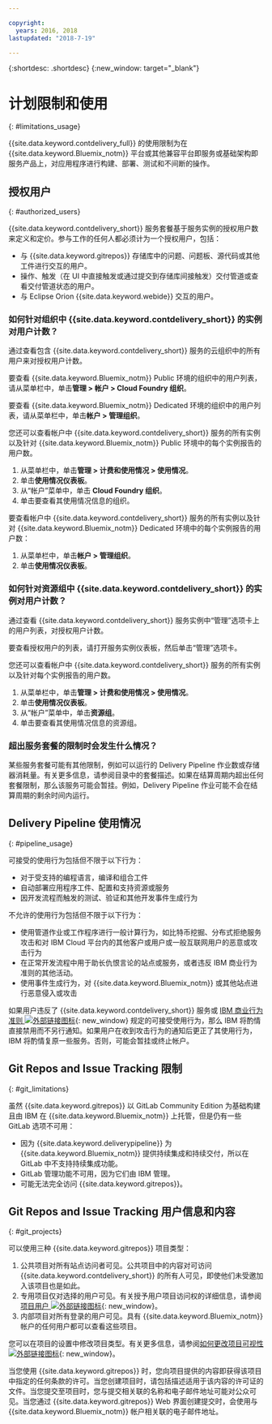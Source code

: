 ```yaml
---

copyright:
  years: 2016, 2018
lastupdated: "2018-7-19"

---
```


{:shortdesc: .shortdesc}
{:new_window: target="_blank"}

# 计划限制和使用
{: #limitations_usage}

{{site.data.keyword.contdelivery_full}} 的使用限制为在 {{site.data.keyword.Bluemix_notm}} 平台或其他兼容平台即服务或基础架构即服务产品上，对应用程序进行构建、部署、测试和不间断的操作。

## 授权用户
{: #authorized_users}

{{site.data.keyword.contdelivery_short}} 服务套餐基于服务实例的授权用户数来定义和定价。参与工作的任何人都必须计为一个授权用户，包括：

 * 与 {{site.data.keyword.gitrepos}} 存储库中的问题、问题板、源代码或其他工件进行交互的用户。
 * 操作、触发（在 UI 中直接触发或通过提交到存储库间接触发）交付管道或查看交付管道状态的用户。
 * 与 Eclipse Orion {{site.data.keyword.webide}} 交互的用户。
 
### 如何针对组织中 {{site.data.keyword.contdelivery_short}} 的实例对用户计数？

通过查看包含 {{site.data.keyword.contdelivery_short}} 服务的云组织中的所有用户来对授权用户计数。 

要查看 {{site.data.keyword.Bluemix_notm}} Public 环境的组织中的用户列表，请从菜单栏中，单击**管理 > 帐户 > Cloud Foundry 组织**。

要查看 {{site.data.keyword.Bluemix_notm}} Dedicated 环境的组织中的用户列表，请从菜单栏中，单击**帐户 > 管理组织**。

您还可以查看帐户中 {{site.data.keyword.contdelivery_short}} 服务的所有实例以及针对 {{site.data.keyword.Bluemix_notm}} Public 环境中的每个实例报告的用户数。

1. 从菜单栏中，单击**管理 > 计费和使用情况 > 使用情况**。
2. 单击**使用情况仪表板**。
3. 从“帐户”菜单中，单击 **Cloud Foundry 组织**。
4. 单击要查看其使用情况信息的组织。

要查看帐户中 {{site.data.keyword.contdelivery_short}} 服务的所有实例以及针对 {{site.data.keyword.Bluemix_notm}} Dedicated 环境中的每个实例报告的用户数：

1. 从菜单栏中，单击**帐户 > 管理组织**。
2. 单击**使用情况仪表板**。

### 如何针对资源组中 {{site.data.keyword.contdelivery_short}} 的实例对用户计数？

通过查看 {{site.data.keyword.contdelivery_short}} 服务实例中“管理”选项卡上的用户列表，对授权用户计数。 

要查看授权用户的列表，请打开服务实例仪表板，然后单击“管理”选项卡。

您还可以查看帐户中 {{site.data.keyword.contdelivery_short}} 服务的所有实例以及针对每个实例报告的用户数。

1. 从菜单栏中，单击**管理 > 计费和使用情况 > 使用情况**。
2. 单击**使用情况仪表板**。
3. 从“帐户”菜单中，单击**资源组**。
4. 单击要查看其使用情况信息的资源组。

### 超出服务套餐的限制时会发生什么情况？ 

某些服务套餐可能有其他限制，例如可以运行的 Delivery Pipeline 作业数或存储器消耗量。有关更多信息，请参阅目录中的套餐描述。如果在结算周期内超出任何套餐限制，那么该服务可能会暂挂。例如，Delivery Pipeline 作业可能不会在结算周期的剩余时间内运行。

## Delivery Pipeline 使用情况
{: #pipeline_usage}

可接受的使用行为包括但不限于以下行为：

* 对于受支持的编程语言，编译和组合工件
* 自动部署应用程序工件、配置和支持资源或服务
* 因开发流程而触发的测试、验证和其他开发事件生成行为

不允许的使用行为包括但不限于以下行为：

* 使用管道作业或工作程序进行一般计算行为，如比特币挖掘、分布式拒绝服务攻击和对 IBM Cloud 平台内的其他客户或用户或一般互联网用户的恶意或攻击行为
* 在正常开发流程中用于助长仇恨言论的站点或服务，或者违反 IBM 商业行为准则的其他活动。
* 使用事件生成行为，对 {{site.data.keyword.Bluemix_notm}} 或其他站点进行恶意侵入或攻击

如果用户违反了 {{site.data.keyword.contdelivery_short}} 服务或 [IBM 商业行为准则 ![外部链接图标](../../icons/launch-glyph.svg "外部链接图标")](https://www.ibm.com/investor/governance/business-conduct-guidelines.html){: new_window} 规定的可接受使用行为，那么 IBM 将酌情直接禁用而不另行通知。如果用户在收到攻击行为的通知后更正了其使用行为，IBM 将酌情复原一些服务。否则，可能会暂挂或终止帐户。

## Git Repos and Issue Tracking 限制
{: #git_limitations}

虽然 {{site.data.keyword.gitrepos}} 以 GitLab Community Edition 为基础构建且由 IBM 在 {{site.data.keyword.Bluemix_notm}} 上托管，但是仍有一些 GitLab 选项不可用：

 * 因为 {{site.data.keyword.deliverypipeline}} 为 {{site.data.keyword.Bluemix_notm}} 提供持续集成和持续交付，所以在 GitLab 中不支持持续集成功能。
 * GitLab 管理功能不可用，因为它们由 IBM 管理。
 * 可能无法完全访问 {{site.data.keyword.gitrepos}}。

## Git Repos and Issue Tracking 用户信息和内容
{: #git_projects}

可以使用三种 {{site.data.keyword.gitrepos}} 项目类型：

  1. 公共项目对所有站点访问者可见。公共项目中的内容对可访问 {{site.data.keyword.contdelivery_short}} 的所有人可见，即使他们未受邀加入该项目也是如此。
  2. 专用项目仅对选择的用户可见。有关授予用户项目访问权的详细信息，请参阅[项目用户 ![外部链接图标](../../icons/launch-glyph.svg "外部链接图标")](https://git.ng.bluemix.net/help/workflow/add-user/add-user.md){: new_window}。
  3. 内部项目对所有登录的用户可见。具有 {{site.data.keyword.Bluemix_notm}} 帐户的任何用户都可以查看这些项目。

您可以在项目的设置中修改项目类型。有关更多信息，请参阅[如何更改项目可视性 ![外部链接图标](../../icons/launch-glyph.svg "外部链接图标")](https://git.ng.bluemix.net/help/public_access/public_access#how-to-change-project-visibility){: new_window}。

当您使用 {{site.data.keyword.gitrepos}} 时，您向项目提供的内容即获得该项目中指定的任何条款的许可。当您创建项目时，请包括描述适用于该内容的许可证的文件。当您提交至项目时，您与提交相关联的名称和电子邮件地址可能对公众可见。当您通过 {{site.data.keyword.gitrepos}} Web 界面创建提交时，会使用与 {{site.data.keyword.Bluemix_notm}} 帐户相关联的电子邮件地址。

<!-- ###Privacy with Git Repos and Issue Tracking profiles -->

<!-- A few features of {{site.data.keyword.gitrepos}} require the use of a profile page that publicly displays information that you provide. You give IBM the following permissions: -->

  <!-- a. Make the information in your profile&mdash;such as your name, email, picture, bio, social media links, and user activity&mdash;visible to other users of the service. -->

  <!-- b. Publicly disclose your name and other public information and activities that are associated with your use of the service, or otherwise publicize the fact that you are a user of the service, without any further notice to you. -->

<!-- The email address that is associated with your profile page is derived from your {{site.data.keyword.Bluemix_notm}} account details. To modify the email address that is displayed on your profile page, modify your {{site.data.keyword.Bluemix_notm}} account. -->

<!-- ## Deprecated services
{: #deprecated_services} -->

<!--{{site.data.keyword.trackplan}} and {{site.data.keyword.deliverypipeline}} Classic, which are part of IBM Bluemix {{site.data.keyword.jazzhub_short}} (JazzHub), are being retired. For more information, see [Track & Plan Retirement ![External link icon](../../icons/launch-glyph.svg "External link icon")](https://www.ibm.com/blogs/bluemix/2017/04/track-plan-retirement/){: new_window} and [Delivery Pipeline Retirement ![External link icon](../../icons/launch-glyph.svg "External link icon")](https://www.ibm.com/blogs/bluemix/2017/04/delivery-pipeline-retirement/){: new_window}. -->

<!-- Starting on May 25, no new JazzHub projects can be created. Through automatic rolling upgrades, JazzHub projects will be upgraded to {{site.data.keyword.contdelivery_short}} toolchains. The JazzHub site will be removed from service in early July. For more information about the upgrade, see [Upgrading JazzHub project to Bluemix Continuous Delivery toolchains ![External link icon](../../icons/launch-glyph.svg "External link icon")](https://developer.ibm.com/devops-services/2017/4/18/upgrading-jazzhub-projects-bluemix-continuous-delivery-toolchains/){: new_window} -->
